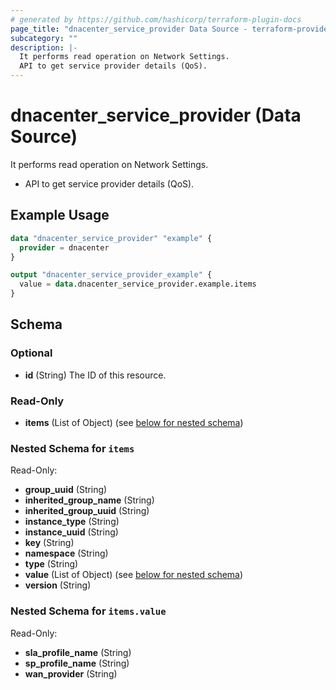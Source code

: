 ```yaml
---
# generated by https://github.com/hashicorp/terraform-plugin-docs
page_title: "dnacenter_service_provider Data Source - terraform-provider-dnacenter"
subcategory: ""
description: |-
  It performs read operation on Network Settings.
  API to get service provider details (QoS).
---
```


# dnacenter_service_provider (Data Source)

It performs read operation on Network Settings.

- API to get service provider details (QoS).

## Example Usage

```terraform
data "dnacenter_service_provider" "example" {
  provider = dnacenter
}

output "dnacenter_service_provider_example" {
  value = data.dnacenter_service_provider.example.items
}
```

<!-- schema generated by tfplugindocs -->
## Schema

### Optional

- **id** (String) The ID of this resource.

### Read-Only

- **items** (List of Object) (see [below for nested schema](#nestedatt--items))

<a id="nestedatt--items"></a>
### Nested Schema for `items`

Read-Only:

- **group_uuid** (String)
- **inherited_group_name** (String)
- **inherited_group_uuid** (String)
- **instance_type** (String)
- **instance_uuid** (String)
- **key** (String)
- **namespace** (String)
- **type** (String)
- **value** (List of Object) (see [below for nested schema](#nestedobjatt--items--value))
- **version** (String)

<a id="nestedobjatt--items--value"></a>
### Nested Schema for `items.value`

Read-Only:

- **sla_profile_name** (String)
- **sp_profile_name** (String)
- **wan_provider** (String)


